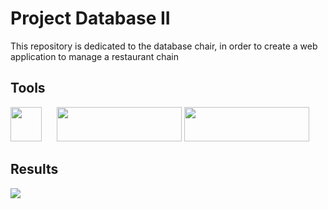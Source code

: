 # Project Database II
This repository is dedicated to the database chair, in order to create a web application to manage a restaurant chain

## Tools

<img src="https://www.postgresql.org/media/img/about/press/elephant.png" width="50" height="55"/> &nbsp;&nbsp;&nbsp;&nbsp; <img src="https://www.python.org/static/img/python-logo.png" width="200" height="55"/> <img src="https://www.sqlalchemy.org/img/sqla_logo.png" width="200" height="55"/>


## Results
![](https://user-images.githubusercontent.com/49922538/78952234-d09ba600-7acc-11ea-9880-c637d6fad971.gif)

